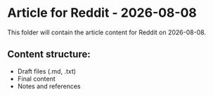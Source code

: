 # Article for Reddit - 2026-08-08

This folder will contain the article content for Reddit on 2026-08-08.

## Content structure:
- Draft files (.md, .txt)
- Final content
- Notes and references
